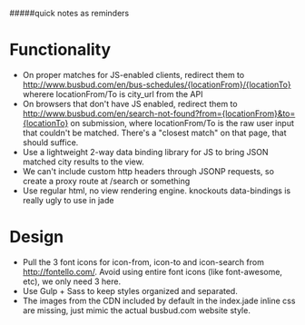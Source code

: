 #####quick notes as reminders

Functionality
=============

* On proper matches for JS-enabled clients, redirect them to http://www.busbud.com/en/bus-schedules/{locationFrom}/{locationTo} wherere locationFrom/To is city_url from the API  
* On browsers that don't have JS enabled, redirect them to http://www.busbud.com/en/search-not-found?from={locationFrom}&to={locationTo} on submission, where locationFrom/To is the raw user input that couldn't be matched. There's a "closest match" on that page, that should suffice.  
* Use a lightweight 2-way data binding library for JS to bring JSON matched city results to the view.  
* We can't include custom http headers through JSONP requests, so create a proxy route at /search or something
* Use regular html, no view rendering engine. knockouts data-bindings is really ugly to use in jade

Design
======

* Pull the 3 font icons for icon-from, icon-to and icon-search from http://fontello.com/. Avoid using entire font icons (like font-awesome, etc), we only need 3 here.  
* Use Gulp + Sass to keep styles organized and separated.  
* The images from the CDN included by default in the index.jade inline css are missing, just mimic the actual busbud.com website style.  